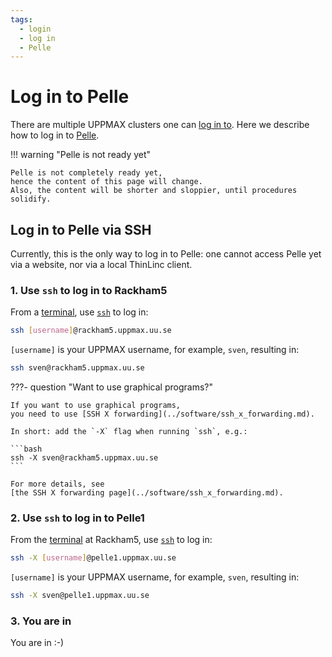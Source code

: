 ```yaml
---
tags:
  - login
  - log in
  - Pelle
---
```


# Log in to Pelle

There are multiple UPPMAX clusters one can [log in to](../getting_started/login.md).
Here we describe how to log in to [Pelle](../cluster_guides/pelle.md).

!!! warning "Pelle is not ready yet"

    Pelle is not completely ready yet,
    hence the content of this page will change.
    Also, the content will be shorter and sloppier, until procedures
    solidify.

## Log in to Pelle via SSH

Currently, this is the only way to log in to Pelle:
one cannot access Pelle yet via a website, nor
via a local ThinLinc client.

### 1. Use `ssh` to log in to Rackham5

From a [terminal](../software/terminal.md), use [`ssh`](../software/ssh.md) to log in:

```bash
ssh [username]@rackham5.uppmax.uu.se
```

`[username]` is your UPPMAX username, for example, `sven`,
resulting in:

```bash
ssh sven@rackham5.uppmax.uu.se
```

???- question "Want to use graphical programs?"

    If you want to use graphical programs,
    you need to use [SSH X forwarding](../software/ssh_x_forwarding.md).

    In short: add the `-X` flag when running `ssh`, e.g.:

    ```bash
    ssh -X sven@rackham5.uppmax.uu.se
    ```

    For more details, see
    [the SSH X forwarding page](../software/ssh_x_forwarding.md).

### 2. Use `ssh` to log in to Pelle1

From the [terminal](../software/terminal.md) at Rackham5,
use [`ssh`](../software/ssh.md) to log in:

```bash
ssh -X [username]@pelle1.uppmax.uu.se
```

`[username]` is your UPPMAX username, for example, `sven`,
resulting in:

```bash
ssh -X sven@pelle1.uppmax.uu.se
```

### 3. You are in

You are in :-)
